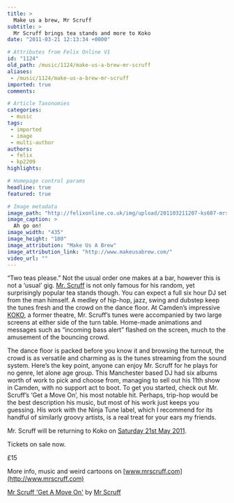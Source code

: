 ```yaml
---
title: >
  Make us a brew, Mr Scruff
subtitle: >
  Mr Scruff brings tea stands and more to Koko
date: "2011-03-21 12:13:34 +0000"

# Attributes from Felix Online V1
id: "1124"
old_path: /music/1124/make-us-a-brew-mr-scruff
aliases:
 - /music/1124/make-us-a-brew-mr-scruff
imported: true
comments:

# Article Taxonomies
categories:
 - music
tags:
 - imported
 - image
 - multi-author
authors:
 - felix
 - kp2209
highlights:

# Homepage control params
headline: true
featured: true

# Image metadata
image_path: "http://felixonline.co.uk/img/upload/201103211207-ks607-mrscruff.jpg"
image_caption: >
  Ah go on!
image_width: "435"
image_height: "180"
image_attribution: "Make Us A Brew"
image_attribution_link: "http://www.makeusabrew.com/"
video_url: ""
---
```


“Two teas please.” Not the usual order one makes at a bar, however this is not a ‘usual’ gig. [Mr. Scruff](http://www.mrscruff.com/showscreen.php?site_id=9&screentype=site&screenid=9) is not only famous for his random, yet surprisingly popular tea stands though. You can expect a full six hour DJ set from the man himself. A medley of hip-hop, jazz, swing and dubstep keep the tunes fresh and the crowd on the dance floor. At Camden’s impressive [KOKO](http://www.koko.uk.com/), a former theatre, Mr. Scruff’s tunes were accompanied by two large screens at either side of the turn table. Home-made animations and messages such as “incoming bass alert” flashed on the screen, much to the amusement of the bouncing crowd.

The dance floor is packed before you know it and browsing the turnout, the crowd is as versatile and charming as is the tunes streaming from the sound system. Here’s the key point, anyone can enjoy Mr. Scruff for he plays for no genre, let alone age group. This Manchester based DJ had six albums worth of work to pick and choose from, managing to sell out his 11th show in Camden, with no support act to boot. To get you started, check out Mr. Scruff’s ‘Get a Move On’, his most notable hit. Perhaps, trip-hop would be the best description his music, but most of his work just keeps you guessing. His work with the Ninja Tune label, which I recommend for its handful of similarly groovy artists, is a real treat for your ears my friends.

Mr. Scruff will be returning to Koko on [Saturday 21st May 2011](http://www.koko.uk.com/listings/mr-scruff-21-05-2011).

Tickets on sale now.

£15

More info, music and weird cartoons on [www.mrscruff.com](http://www.mrscruff.com)

[Mr Scruff 'Get A Move On'](http://soundcloud.com/mr-scruff/mr-scruff-get-a-move-on-2) by [Mr Scruff](http://soundcloud.com/mr-scruff)
